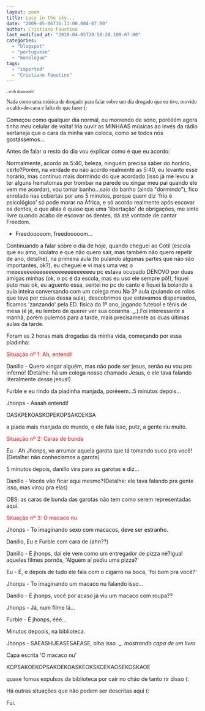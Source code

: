 ```yaml
---
layout: poem
title: Lucy in the sky...
date: "2009-05-06T16:11:00.004-07:00"
author: Cristiano Faustino
last_modified_at: "2010-04-05T20:58:28.109-07:00"
categories:
  - "blogspot"
  - "portuguese"
  - "monologue"
tags:
  - "imported"
  - "Cristiano Faustino"
---
```


<span style=";font-family:verdana;font-size:78%;"  >..with diamonds!

<span style="font-family:trebuchet ms;">Nada como uma música de drogado para falar sobre um dia drogado que eu tive, movido a caldo-de-cana e falta do que fazer (:

Começou como qualquer dia normal, eu morrendo de sono, porééém agora tinha meu celular de volta! Iria ouvir as MINHAAS músicas ao invés da rádio sertaneja que o cara da minha van coloca, como se todos nós gostássemos...

Antes de falar o resto do dia vou explicar como é que eu acordo:

Normalmente, acordo as 5:40, beleza, ninguém precisa saber do horário, certo?Porém, na verdade eu não acordo realmente as 5:40, eu levanto esse horário, mas continuo mais dormindo do que acordado (isso já me levou a ter alguns hematomas por trombar na parede ou xingar meu pai quando ele vem me acordar), vou tomar banho...saio do banho (ainda "dormindo"), fico enrolado nas cobertas por uns 5 minutos, porque quem diz 'frio é psicológico' só pode morar na África, e só acordo realmente após escovar os dentes, o que aliás é quase que uma 'libertação' de obrigações, me sinto livre quando acabo de escovar os dentes, dá até vontade de cantar Freedom.

- Freedooooom, freedooooom...

Continuando a falar sobre o dia de hoje, quando cheguei ao Cotil (escola que eu amo, idolatro e que não quero sair, mas também não quero repetir de ano, detalhe), na primeira aula (to pulando algumas partes que não são importantes, ok?), eu cheguei e vi mais uma vez o meeeeeeeeeeeeeeeeeeeeeeeeeeu pc estava ocupado DENOVO por duas amigas minhas (ok, o pc é da escola, mas eu uso ele sempre pô!), fiquei puto mas ok, eu aguento essa, sentei no pc do canto e fiquei lá boiando a aula inteira conversando com um colega meu.Na 3º aula (pulando os rolos que teve por causa dessa aula), descobrimos que estavamos dispensados, ficamos 'zanzando' pela ED. física do 1º ano, jogando futebol e tênis de mesa (é jé, eu lembro de querer ver sua coisinha ._.).Foi interessante a manhã, porém pulemos para a tarde, mais precisamente as duas últimas aulas da tarde.

Foram as 2 horas mais drogadas da minha vida, começando por essa piadinha:

<span style="color: rgb(255, 0, 0);">Situação nº 1: Ah, entendi!

Danillo - Quero xingar alguém, mas não pode ser jesus, senão eu vou pro inferno! (Detalhe: há um colega nosso chamado Jesus, e ele tava falando literalmente desse jesus!)

Furble e eu rindo da piadinha manjada, poréeem...5 minutos depois...

Jhonps - Aaaah entendi!

OASKPEKOASKOPEKOPSAKOEKSA

a piada mais manjada do mundo, e ele fala isso, putz, a gente riu muito.

<span style="color: rgb(255, 0, 0);">Situação nº 2: Caras de bunda

Eu - Ah Jhonps, vo arrumar aquela garota que tá tomando suco pra você! (Detalhe: não conheciamos a garota)

5 minutos depois, danillo vira para as garotas e diz...

Danillo - Vocês vão ficar aqui mesmo?(Detalhe: ele tava falando pra gente isso, mas virou pra elas)

OBS: as caras de bunda das garotas não tem como serem representadas aqui.

<span style="color: rgb(255, 0, 0);">Situação nº 3: O macaco nu

<span style="color: rgb(0, 0, 0);">Jhonps - To imaginando sexo com macacos, deve ser estranho.

Danillo, Eu e Furble com cara de (ahn??)

Danillo - É jhonps, daí ele vem como um entregador de pizza né?igual aqueles filmes pornôs, 'Alguém aí pediu uma pizza?'

Eu - É, e depois de tudo ele fala com o cigarro na boca, 'foi bom pra você?'

Jhonps - To imaginando um macaco nu falando isso...

Danillo - É jhonps, você por acaso já viu um macaco com roupa??

Jhonps - Já, num filme lá...

Furble - É jhonps, ééé...

Minutos depoois, na biblioteca.

Jhonps - SAEASHUEASESAEASE, olha isso ._. *mostrando capa de um livro*

Capa escrita 'O macaco nu'

KOPSAKOEKOPSAKOEKOASKEOKSKOEKAOSEKOSKAOE

quase fomos expulsos da biblioteca por cair no chão de tanto rir disso (:

Há outras situações que não podem ser descritas aqui (:

Fui.
